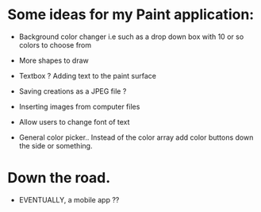 # Some ideas for my Paint application:

- Background color changer i.e such as a drop down box with 10 or so colors to choose from

- More shapes to draw

- Textbox ? Adding text to the paint surface

- Saving creations as a JPEG file ?

- Inserting images from computer files

- Allow users to change font of text

- General color picker.. Instead of the color array add color buttons down the side or something.

# Down the road.
- EVENTUALLY, a mobile app ??
